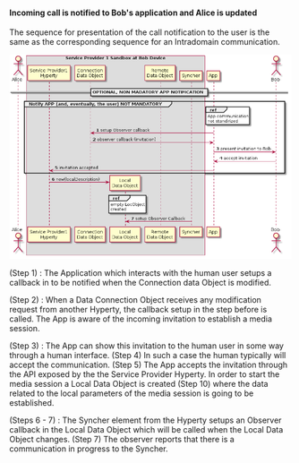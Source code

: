 #### Incoming call is notified to Bob's application and Alice is updated

The sequence for presentation of the call notification to the user is the same as the corresponding sequence for an Intradomain communication.

<!--
@startuml "h2h-inter-comm-4-notification-update.png"

	autonumber
!define SHOW_Runtime1B
!define SHOW_SP1SandboxAtRuntime1B
!define SHOW_ServiceProvider1HypertyAtRuntime1B
' '!define SHOW_ServiceProvider1RouterAtRuntime1B
!define SHOW_CommObjectAtRuntime1B
!define SHOW_RemoteObjectAtRuntime1B
!define SHOW_LocalObjectAtRuntime1B

!define SHOW_CoreRuntime1B

!define SHOW_Syncher1AtRuntime1B

!include ../runtime_objects.plantuml

participant "App" as App@1B
actor "Bob" as Bob

== OPTIONAL, NON MADATORY APP NOTIFICATION ==

group Notify APP (and, eventually, the user) NOT MANDATORY
	ref over "App@1B"
		App communication
		not standirized
	end ref
	App@1B -> CommObj@1B : setup Observer callback

	CommObj@1B -> App@1B : observer callback (invitation)
	App@1B -> Bob : present invitation to Bob

	' Bob accepts invitation
	Bob -> App@1B : accept invitation
	App@1B -> SP1H@1B : invitation accepted
end

create LocObj@1B

SP1H@1B -> LocObj@1B : new(localDescription)
ref over "LocObj@1B"
	empty LocObject
	created
end ref

Sync1@1B -> LocObj@1B : setup Observer Callback


@enduml
-->

![H2H Interdomain Communication : notification update](h2h-inter-comm-4-notification-update.png)

(Step 1) : The Application which interacts with the human user setups a callback in to be notified when the Connection data Object is modified.

(Step 2) : When a Data Connection Object receives any modification request from another Hyperty, the callback setup in the step before is called. The App is aware of the incoming invitation to establish a media session.

(Step 3) : The App can  show this invitation to the human user in some way through a human interface. (Step 4) In such a case the human typically will accept the communication. (Step 5) The App accepts the invitation through the API exposed by the the Service Provider Hyperty.
In order to start the media session a Local Data Object is created (Step 10) where the data related to the  local parameters of the media session is going to be established.

(Steps 6 - 7) : The Syncher element from the Hyperty setups an Observer callback in the Local Data Object which will be called when the Local Data Object changes. (Step 7) The observer reports that there is a communication in progress to the Syncher.
